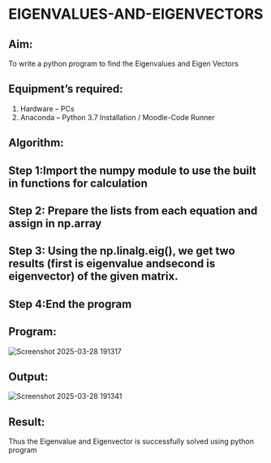 # EIGENVALUES-AND-EIGENVECTORS
## Aim:
To write a python program to find the Eigenvalues and Eigen Vectors
## Equipment’s required:
1. 	Hardware – PCs
2. 	Anaconda – Python 3.7 Installation / Moodle-Code Runner
## Algorithm:
## Step 1:Import the numpy module to use the built in functions for calculation
## Step 2: Prepare the lists from each equation and assign in np.array
## Step 3: Using the np.linalg.eig(), we get two results (first is eigenvalue andsecond is eigenvector) of the given matrix.
## Step 4:End the program

## Program:
![Screenshot 2025-03-28 191317](https://github.com/user-attachments/assets/fc4bb616-046a-4a0a-8383-482fcc65443a)


## Output:
![Screenshot 2025-03-28 191341](https://github.com/user-attachments/assets/0f420ddf-fe53-47b0-9583-d496bc269526)


## Result:
Thus the Eigenvalue and Eigenvector is successfully solved using python program
